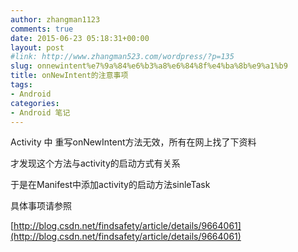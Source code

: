 ```yaml
---
author: zhangman1123
comments: true
date: 2015-06-23 05:18:31+00:00
layout: post
#link: http://www.zhangman523.com/wordpress/?p=135
slug: onnewintent%e7%9a%84%e6%b3%a8%e6%84%8f%e4%ba%8b%e9%a1%b9
title: onNewIntent的注意事项
tags:
- Android
categories:
- Android 笔记
---
```


Activity 中 重写onNewIntent方法无效，所有在网上找了下资料

才发现这个方法与activity的启动方式有关系

于是在Manifest中添加activity的启动方法sinleTask

具体事项请参照

[http://blog.csdn.net/findsafety/article/details/9664061](http://blog.csdn.net/findsafety/article/details/9664061)
